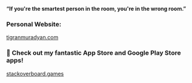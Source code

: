 **“If you're the smartest person in the room, you're in the wrong room.”**

### Personal Website:

[tigranmuradyan.com](https://tigranmuradyan.com)

### 🚀 Check out my fantastic App Store and Google Play Store apps!

[stackoverboard.games](https://stackoverboard.games)
